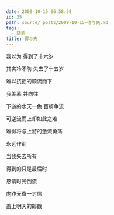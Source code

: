 ```yaml
---
date: 2009-10-15 06:58:58
id: 35
path: source/_posts/2009-10-15-得与失.md
tags:
  - 随笔
title: 得与失
---
```


我以为  得到了十六岁

其实冷不防  失去了十五岁

 

难以抗拒的顺流而下

我羡慕  并向往

下游的水天一色  百舸争流

可逆流而上却如此之难

难得将与上游的激流勇荡

永远作别

 

当我失去所有

得到的只是最后时

恳请时光倒流

向昨天寄一封信

盖上明天的邮戳